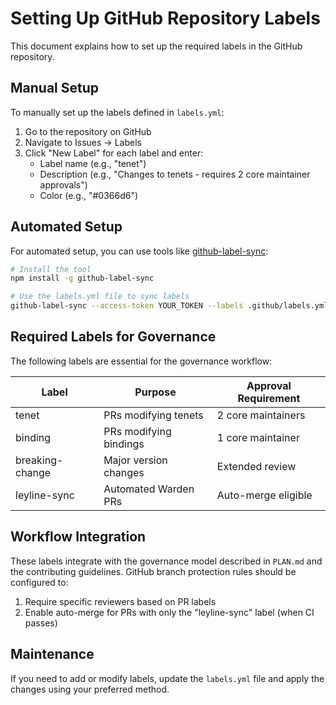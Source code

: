 # Setting Up GitHub Repository Labels

This document explains how to set up the required labels in the GitHub repository.

## Manual Setup

To manually set up the labels defined in `labels.yml`:

1. Go to the repository on GitHub
2. Navigate to Issues → Labels
3. Click "New Label" for each label and enter:
   - Label name (e.g., "tenet")
   - Description (e.g., "Changes to tenets - requires 2 core maintainer approvals")
   - Color (e.g., "#0366d6")

## Automated Setup

For automated setup, you can use tools like [github-label-sync](https://github.com/Financial-Times/github-label-sync):

```bash
# Install the tool
npm install -g github-label-sync

# Use the labels.yml file to sync labels
github-label-sync --access-token YOUR_TOKEN --labels .github/labels.yml phrazzld/leyline
```

## Required Labels for Governance

The following labels are essential for the governance workflow:

| Label | Purpose | Approval Requirement |
|-------|---------|---------------------|
| tenet | PRs modifying tenets | 2 core maintainers |
| binding | PRs modifying bindings | 1 core maintainer |
| breaking-change | Major version changes | Extended review |
| leyline-sync | Automated Warden PRs | Auto-merge eligible |

## Workflow Integration

These labels integrate with the governance model described in `PLAN.md` and the contributing guidelines. GitHub branch protection rules should be configured to:

1. Require specific reviewers based on PR labels
2. Enable auto-merge for PRs with only the "leyline-sync" label (when CI passes)

## Maintenance

If you need to add or modify labels, update the `labels.yml` file and apply the changes using your preferred method.